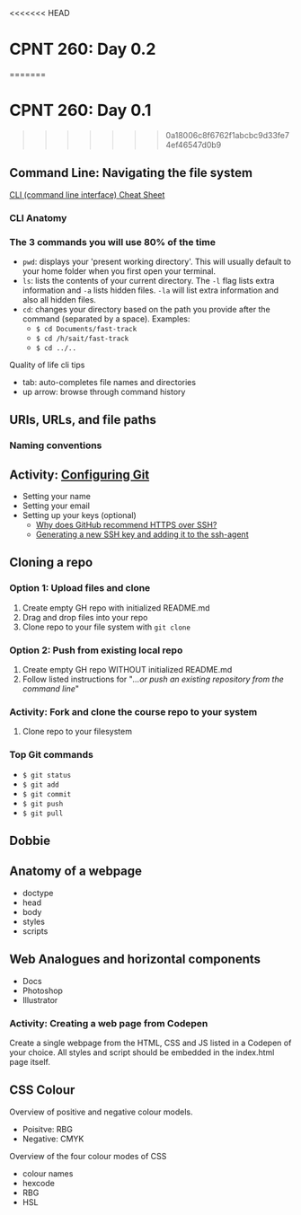 <<<<<<< HEAD
# CPNT 260: Day 0.2
=======
# CPNT 260: Day 0.1
>>>>>>> 0a18006c8f6762f1abcbc9d33fe74ef46547d0b9

## Command Line: Navigating the file system
[CLI (command line interface) Cheat Sheet](https://www.git-tower.com/blog/command-line-cheat-sheet/)

### CLI Anatomy

### The 3 commands you will use 80% of the time
- `pwd`: displays your 'present working directory'. This will usually default to your home folder when you first open your terminal.
- `ls`: lists the contents of your current directory. The `-l` flag lists extra information and `-a` lists hidden files. `-la` will list extra information and also all hidden files.
- `cd`: changes your directory based on the path you provide after the command (separated by a space). Examples:
  - `$ cd Documents/fast-track`
  - `$ cd /h/sait/fast-track`
  - `$ cd ../..`

Quality of life cli tips
- tab: auto-completes file names and directories
- up arrow: browse through command history

## URIs, URLs, and file paths
### Naming conventions

## Activity: [Configuring Git](https://git-scm.com/book/en/v2/Getting-Started-First-Time-Git-Setup)
- Setting your name
- Setting your email
- Setting up your keys (optional)
  - [Why does GitHub recommend HTTPS over SSH?](https://stackoverflow.com/questions/11041729/why-does-github-recommend-https-over-ssh)
  - [Generating a new SSH key and adding it to the ssh-agent](https://help.github.com/en/github/authenticating-to-github/generating-a-new-ssh-key-and-adding-it-to-the-ssh-agent)

## Cloning a repo
### Option 1: Upload files and clone
1. Create empty GH repo with initialized README.md
2. Drag and drop files into your repo
3. Clone repo to your file system with `git clone`

### Option 2: Push from existing local repo
1. Create empty GH repo WITHOUT initialized README.md
2. Follow listed instructions for "*…or push an existing repository from the command line*"  

### Activity: Fork and clone the course repo to your system
1. Clone repo to your filesystem

### Top Git commands
- `$ git status`
- `$ git add`
- `$ git commit`
- `$ git push`
- `$ git pull`

## Dobbie

## Anatomy of a webpage
- doctype
- head
- body
- styles
- scripts

## Web Analogues and horizontal components
- Docs
- Photoshop
- Illustrator

### Activity: Creating a web page from Codepen
Create a single webpage from the HTML, CSS and JS listed in a Codepen of your choice. All styles and script should be embedded in the index.html page itself.

## CSS Colour
Overview of positive and negative colour models.
- Poisitve: RBG
- Negative: CMYK

Overview of the four colour modes of CSS
- colour names
- hexcode
- RBG
- HSL

